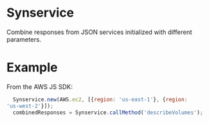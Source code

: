 # Synservice

Combine responses from JSON services initialized with different
parameters.

# Example

From the AWS JS SDK:

```javascript
  Synservice.new(AWS.ec2, [{region: 'us-east-1'}, {region:
'us-west-2'}]);
  combinedResponses = Synservice.callMethod('describeVolumes');
```
